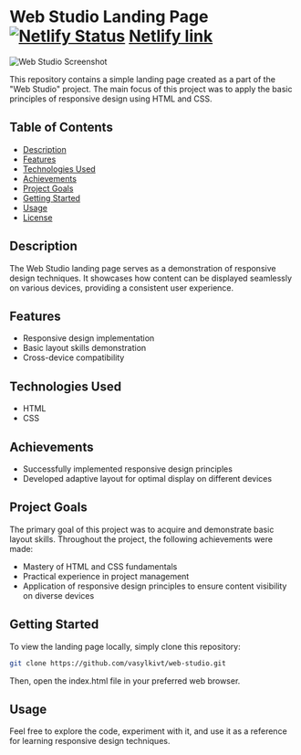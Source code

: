 # Web Studio Landing Page [![Netlify Status](https://api.netlify.com/api/v1/badges/88fd2a2c-ea8c-42d3-8b6a-4a865c95a025/deploy-status)](https://app.netlify.com/sites/landing-page-web-studio/deploys) [Netlify link](https://vasylkiv-web-studio.netlify.app)

![Web Studio Screenshot](./assets/WEBSTUDIO.png)

This repository contains a simple landing page created as a part of the "Web Studio" project. The main focus of this project was to apply the basic principles of responsive design using HTML and CSS.

## Table of Contents

- [Description](#description)
- [Features](#features)
- [Technologies Used](#technologies-used)
- [Achievements](#achievements)
- [Project Goals](#project-goals)
- [Getting Started](#getting-started)
- [Usage](#usage)
- [License](#license)

## Description

The Web Studio landing page serves as a demonstration of responsive design techniques. It showcases how content can be displayed seamlessly on various devices, providing a consistent user experience.

## Features

- Responsive design implementation
- Basic layout skills demonstration
- Cross-device compatibility

## Technologies Used

- HTML
- CSS

## Achievements

- Successfully implemented responsive design principles
- Developed adaptive layout for optimal display on different devices

## Project Goals

The primary goal of this project was to acquire and demonstrate basic layout skills. Throughout the project, the following achievements were made:

- Mastery of HTML and CSS fundamentals
- Practical experience in project management
- Application of responsive design principles to ensure content visibility on diverse devices

## Getting Started

To view the landing page locally, simply clone this repository:

```bash
git clone https://github.com/vasylkivt/web-studio.git
```

Then, open the index.html file in your preferred web browser.

## Usage
Feel free to explore the code, experiment with it, and use it as a reference for learning responsive design techniques.

